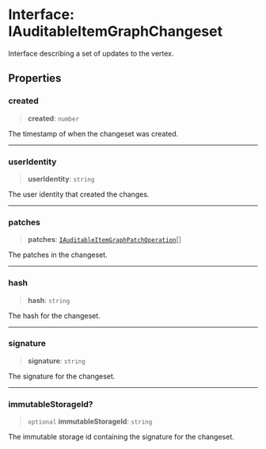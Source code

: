 # Interface: IAuditableItemGraphChangeset

Interface describing a set of updates to the vertex.

## Properties

### created

> **created**: `number`

The timestamp of when the changeset was created.

***

### userIdentity

> **userIdentity**: `string`

The user identity that created the changes.

***

### patches

> **patches**: [`IAuditableItemGraphPatchOperation`](IAuditableItemGraphPatchOperation.md)[]

The patches in the changeset.

***

### hash

> **hash**: `string`

The hash for the changeset.

***

### signature

> **signature**: `string`

The signature for the changeset.

***

### immutableStorageId?

> `optional` **immutableStorageId**: `string`

The immutable storage id containing the signature for the changeset.
